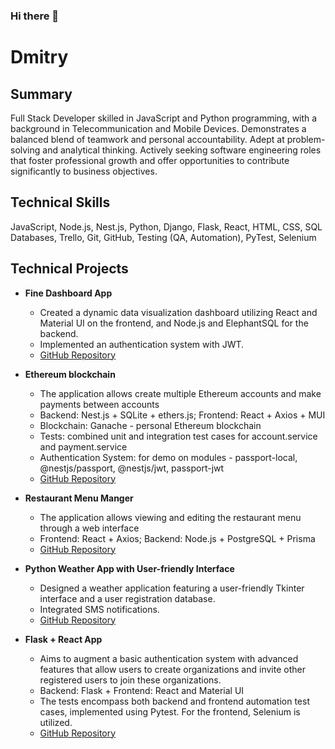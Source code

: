 ### Hi there 👋

# Dmitry 

## Summary
Full Stack Developer skilled in JavaScript and Python programming, with a background in Telecommunication and Mobile Devices. Demonstrates a balanced blend of teamwork and personal accountability. Adept at problem-solving and analytical thinking. Actively seeking software engineering roles that foster professional growth and offer opportunities to contribute significantly to business objectives.

## Technical Skills
 JavaScript, Node.js, Nest.js, Python, Django, Flask, React, HTML, CSS, SQL Databases, Trello, Git, GitHub, Testing (QA, Automation), PyTest, Selenium

## Technical Projects

- **Fine Dashboard App**
  - Created a dynamic data visualization dashboard utilizing React and Material UI on the frontend, and Node.js and ElephantSQL for the backend.
  - Implemented an authentication system with JWT.
  - [GitHub Repository](https://github.com/DimaDBRK/FineDashboard)

- **Ethereum blockchain**
  - The application allows create multiple Ethereum accounts and make payments between accounts
  - Backend: Nest.js + SQLite + ethers.js; Frontend: React + Axios + MUI
  - Blockchain: Ganache - personal Ethereum blockchain
  - Tests: combined unit and integration test cases for account.service and payment.service
  - Authentication System: for demo on modules - passport-local, @nestjs/passport, @nestjs/jwt, passport-jwt
  - [GitHub Repository](https://github.com/DimaDBRK/NilosETH)

- **Restaurant Menu Manger**
  - The application allows viewing and editing the restaurant menu through a web interface
  - Frontend: React + Axios; Backend: Node.js + PostgreSQL + Prisma
  - [GitHub Repository](https://github.com/DimaDBRK/MenuManager)

- **Python Weather App with User-friendly Interface**
  - Designed a weather application featuring a user-friendly Tkinter interface and a user registration database.
  - Integrated SMS notifications.
  - [GitHub Repository](https://github.com/DimaDBRK/DI_Hackathon_1)
    
- **Flask + React App**
  - Aims to augment a basic authentication system with advanced features that allow users to create organizations and invite other registered users to join these organizations.
  - Backend: Flask + Frontend: React and Material UI
  - The tests encompass both backend and frontend automation test cases, implemented using Pytest. For the frontend, Selenium is utilized.
  - [GitHub Repository](https://github.com/DimaDBRK/AuthFS)
